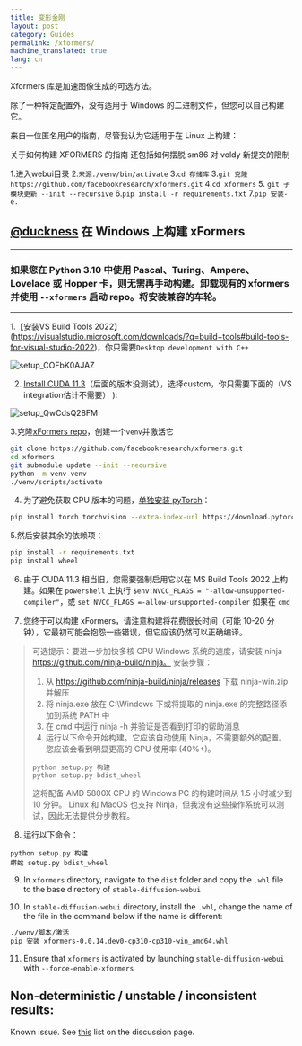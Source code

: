 ```yaml
---
title: 变形金刚
layout: post
category: Guides
permalink: /xformers/
machine_translated: true
lang: cn
---
```

Xformers 库是加速图像生成的可选方法。

除了一种特定配置外，没有适用于 Windows 的二进制文件，但您可以自己构建它。

来自一位匿名用户的指南，尽管我认为它适用于在 Linux 上构建：

关于如何构建 XFORMERS 的指南
还包括如何摆脱 sm86 对 voldy 新提交的限制

1.进入webui目录
2.`来源./venv/bin/activate`
3.`cd 存储库`
3.`git 克隆 https://github.com/facebookresearch/xformers.git`
4.`cd xformers`
5. `git 子模块更新 --init --recursive`
6.`pip install -r requirements.txt`
7.`pip 安装-e.`

## [@duckness](https://github.com/duckness) 在 Windows 上构建 xFormers

***



### 如果您在 Python 3.10 中使用 Pascal、Turing、Ampere、Lovelace 或 Hopper 卡，则无需再手动构建。卸载现有的 xformers 并使用 `--xformers` 启动 repo。将安装兼容的车轮。




***


1.【安装VS Build Tools 2022】(https://visualstudio.microsoft.com/downloads/?q=build+tools#build-tools-for-visual-studio-2022)，你只需要`Desktop development with C++ `

![setup_COFbK0AJAZ](https://user-images.githubusercontent.com/6380270/194767872-232136a1-9204-4b16-ae21-3e01f6f526ea.png)

2. [Install CUDA 11.3](https://developer.nvidia.com/cuda-11.3.0-download-archive)（后面的版本没测试），选择custom，你只需要下面的（VS integration估计不需要） ):

![setup_QwCdsQ28FM](https://user-images.githubusercontent.com/6380270/194767963-6df7ce14-e6eb-4718-8e93-a11abf172f14.png)

3.克隆[xFormers repo](https://github.com/facebookresearch/xformers)，创建一个`venv`并激活它

```sh
git clone https://github.com/facebookresearch/xformers.git
cd xformers
git submodule update --init --recursive
python -m venv venv
./venv/scripts/activate
```

4. 为了避免获取 CPU 版本的问题，[单独安装 pyTorch](https://pytorch.org/get-started/locally/)：

```sh
pip install torch torchvision --extra-index-url https://download.pytorch.org/whl/cu113
```

5.然后安装其余的依赖项：

```sh
pip install -r requirements.txt
pip install wheel
```

6. 由于 CUDA 11.3 相当旧，您需要强制启用它以在 MS Build Tools 2022 上构建。如果在 `powershell` 上执行 `$env:NVCC_FLAGS = "-allow-unsupported-compiler"`，或 `set NVCC_FLAGS =-allow-unsupported-compiler` 如果在 `cmd`


7. 您终于可以构建 xFormers，请注意构建将花费很长时间（可能 10-20 分钟），它最初可能会抱怨一些错误，但它应该仍然可以正确编译。

> 可选提示：要进一步加快多核 CPU Windows 系统的速度，请安装 ninja https://github.com/ninja-build/ninja。
> 安装步骤：
> 1. 从 https://github.com/ninja-build/ninja/releases 下载 ninja-win.zip 并解压
> 2. 将 ninja.exe 放在 C:\Windows 下或将提取的 ninja.exe 的完整路径添加到系统 PATH 中
> 3. 在 cmd 中运行 ninja -h 并验证是否看到打印的帮助消息
> 4. 运行以下命令开始构建。它应该自动使用 Ninja，不需要额外的配置。您应该会看到明显更高的 CPU 使用率 (40%+)。
>```
> python setup.py 构建
> python setup.py bdist_wheel
>```
> 这将配备 AMD 5800X CPU 的 Windows PC 的构建时间从 1.5 小时减少到 10 分钟。
> Linux 和 MacOS 也支持 Ninja，但我没有这些操作系统可以测试，因此无法提供分步教程。



8. 运行以下命令：
```嘘
python setup.py 构建
蟒蛇 setup.py bdist_wheel
```

9. In `xformers` directory, navigate to the `dist` folder and copy the `.whl` file to the base directory of `stable-diffusion-webui`

10. In `stable-diffusion-webui` directory, install the `.whl`, change the name of the file in the command below if the name is different:

```sh
./venv/脚本/激活
pip 安装 xformers-0.0.14.dev0-cp310-cp310-win_amd64.whl
```

11. Ensure that `xformers` is activated by launching `stable-diffusion-webui` with `--force-enable-xformers`

## Non-deterministic / unstable / inconsistent results:

Known issue. See [this](https://github.com/AUTOMATIC1111/stable-diffusion-webui/discussions/2705#discussioncomment-4024378 ) list on the discussion page.
